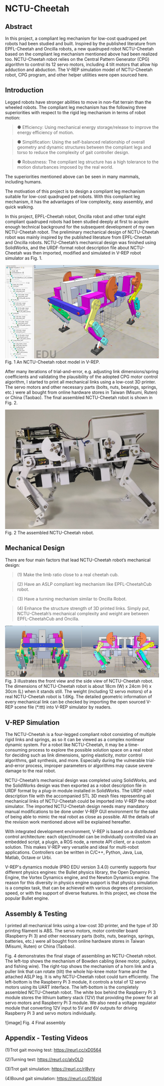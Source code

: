 # NCTU-Cheetah

## Abstract
In this project, a compliant leg mechanism for low-cost quadruped pet robots had been studied and built. Inspired by the published literature from EPFL-Cheetah and Oncilla robots, a new quadruped robot NCTU-Cheetah based on the compliant leg mechanism mentioned above had been realized too. NCTU-Cheetah robot relies on the Central Pattern Generator (CPG) algorithm to control its 12 servo motors, including 4 tilt motors that allow hip adduction and abduction. The V-REP simulation model of NCTU-Cheetah robot, CPG program, and other helper utilities were open sourced here. 

## Introduction
Legged robots have stronger abilities to move in non-flat terrain than the wheeled robots. The compliant leg mechanism has the following three superiorities with respect to the rigid leg mechanism in terms of robot motion:  

> ●	Efficiency: Using mechanical energy storage/release to improve the energy efficiency of motion.  

> ●	Simplification: Using the self-balanced relationship of overall geometry and dynamic structures between the compliant legs and torso to reduce the complexity of gait controller design.  

> ● Robustness: The compliant leg structure has a high tolerance to the motion disturbances imposed by the real world.  

The superiorities mentioned above can be seen in many mammals, including humans.

The motivation of this project is to design a compliant leg mechanism suitable for low-cost quadruped pet robots. With this compliant leg mechanism, it has the advantages of low complexity, easy assembly, and quick walking.  

In this project, EPFL-Cheetah robot, Oncilla robot and other total eight compliant quadruped robots had been studied deeply at first to acquire enough technical background for the subsequent development of my own NCTU-Cheetah robot. The preliminary mechanical design of NCTU-Cheetah robot was mainly inspired by the published literature from EPFL-Cheetah and Oncilla robots. NCTU-Cheetah’s mechanical design was finished using SolidWorks, and the URDF-format robot description file about NCTU-Cheetah was then imported, modified and simulated in V-REP robot simulator as Fig. 1.  
 
![image](https://github.com/kuanyusu/NCTU-Cheetah/blob/master/fig.1.jpg)
Fig. 1 An NCTU-Cheetah robot model in V-REP.  

After many iterations of trial-and-error, e.g. adjusting link dimensions/spring coefficients and validating the plausibility of the adopted CPG motor control algorithm, I started to print all mechanical links using a low-cost 3D printer. The servo motors and other necessary parts (bolts, nuts, bearings, springs, etc.) were all bought from online hardware stores in Taiwan (Misumi, Ruten) or China (Taobao).  The final assembled NCTU-Cheetah robot is shown in Fig. 2.  

![image](https://github.com/kuanyusu/NCTU-Cheetah/blob/master/fig.2.jpg)
Fig. 2  The assembled NCTU-Cheetah robot.  

## Mechanical Design
There are four main factors that lead NCTU-Cheetah robot’s mechanical design:  

> (1) Make the limb ratio close to a real cheetah cub.  

> (2) Have an ASLP compliant leg mechanism like EPFL-CheetahCub robot.  

> (3) Have a turning mechanism similar to Oncilla Robot.  

> (4) Enhance the structure strength of 3D printed links. Simply put, NCTU-Cheetah’s mechanical complexity and weight are between EPFL-CheetahCub and Oncilla.  

![image](https://github.com/kuanyusu/NCTU-Cheetah/blob/master/fig3.JPG)
Fig. 3 illustrates the front view and the side view of NCTU-Cheetah robot. The dimensions of NCTU-Cheetah robot is about 18cm (W) x 24cm (H) x 30cm (L) when it stands still. The weight (including 12 servo motors) of a real NCTU-Cheetah robot is 1.6Kg. The detailed geometric information of every mechanical link can be checked by importing the open sourced V-REP scene file (*.ttt) into V-REP simulator by readers.
  
## V-REP Simulation
The NCTU-Cheetah is a four-legged compliant robot consisting of multiple rigid links and springs, as so it can be viewed as a complex nonlinear dynamic system. For a robot like NCTU-Cheetah, it may be a time-consuming process to explore the possible solution space on a real robot for deciding such as link dimensions, spring elasticity, motor control algorithms, gait synthesis, and more. Especially during the vulnerable trial-and-error process, improper parameters or algorithms may cause severe damage to the real robot.  

NCTU-Cheetah’s mechanical design was completed using SolidWorks, and the SolidWorks design was then exported as a robot description file in URDF format by a plug-in module installed in SolidWorks. The URDF robot description file with the accompanied STL 3D mesh files representing all mechanical links of NCTU-Cheetah could be imported into V-REP the robot simulator. The imported NCTU-Cheetah design needs many mandatory manual modifications to be done under V-REP GUI environment for the sake of being able to mimic the real robot as close as possible. All the details of the revision work mentioned above will be explained hereafter.

With integrated development environment, V-REP is based on a distributed control architecture: each object/model can be individually controlled via an embedded script, a plugin, a ROS node, a remote API client, or a custom solution. This makes V-REP very versatile and ideal for multi-robot applications. Controllers can be written in C/C++, Python, Java, Lua, Matlab, Octave or Urbi.

V-REP's dynamics module (PRO EDU version 3.4.0) currently supports four different physics engines: the Bullet physics library, the Open Dynamics Engine, the Vortex Dynamics engine, and the Newton Dynamics engine. The reason for this diversity in physics engine support is that physics simulation is a complex task, that can be achieved with various degrees of precision, speed, or with the support of diverse features. In this project, we chose the popular Bullet engine.

## Assembly & Testing
I printed all mechanical links using a low-cost 3D printer, and the type of 3D printing filament is ABS. The servo motors, motor controller board (Raspberry Pi 3) and other necessary parts (bolts, nuts, bearings, springs, batteries, etc.) were all bought from online hardware stores in Taiwan (Misumi, Ruten) or China (Taobao).

Fig. 4 demonstrates the final stage of assembling an NCTU-Cheetah robot. The left-top shows the mechanism of Bowden cabling (knee motor, pulleys, and fishing wire). The right-top shows the mechanism of a horn link and a puller link that can rotate (tilt) the whole hip-knee motor frame and the attached ASLP leg. It is why NCTU-Cheetah robot could turn efficiently. The left-bottom is the Raspberry Pi 3 module, it controls a total of 12 servo motors using its UART interface. The left-bottom is the completely assembled  NCTU-Cheetah robot. The white box behind the Raspberry Pi 3 module stores the lithium battery stack (12V) that providing the power for all servo motors and Raspberry Pi 3 module. We also need a voltage regulator module that converting 12V input to 5V and 6V outputs for driving Raspberry Pi 3 and servo motors individually.

![image]
Fig. 4 Final assembly


## Appendix - Testing Videos
(1)Trot gait moving test: https://reurl.cc/xD0564

(2)Turning test: https://reurl.cc/alvOLD

(3)Trot gait simulation: https://reurl.cc/rl8yry

(4)Bound gait simulation: https://reurl.cc/D16zjd
